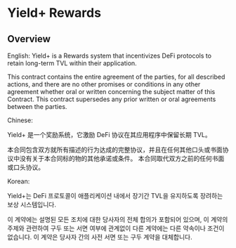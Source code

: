 <h1 class="clause">Yield+ Rewards</h1>

## Overview

English:
Yield+ is a Rewards system that incentivizes DeFi protocols to retain long-term TVL within their application.

This contract contains the entire agreement of the parties, for all described actions, and there are no other promises or conditions in any other agreement whether oral or written concerning the subject matter of this Contract. This contract supersedes any prior written or oral agreements between the parties.

Chinese: 

Yield+ 是一个奖励系统，它激励 DeFi 协议在其应用程序中保留长期 TVL。

本合同包含双方就所有描述的行为达成的完整协议，并且在任何其他口头或书面协议中没有关于本合同标的物的其他承诺或条件。 本合同取代双方之前的任何书面或口头协议。

Korean: 

Yield+는 DeFi 프로토콜이 애플리케이션 내에서 장기간 TVL을 유지하도록 장려하는 보상 시스템입니다.

이 계약에는 설명된 모든 조치에 대한 당사자의 전체 합의가 포함되어 있으며, 이 계약의 주제와 관련하여 구두 또는 서면 여부에 관계없이 다른 계약에는 다른 약속이나 조건이 없습니다. 이 계약은 당사자 간의 사전 서면 또는 구두 계약을 대체합니다.

